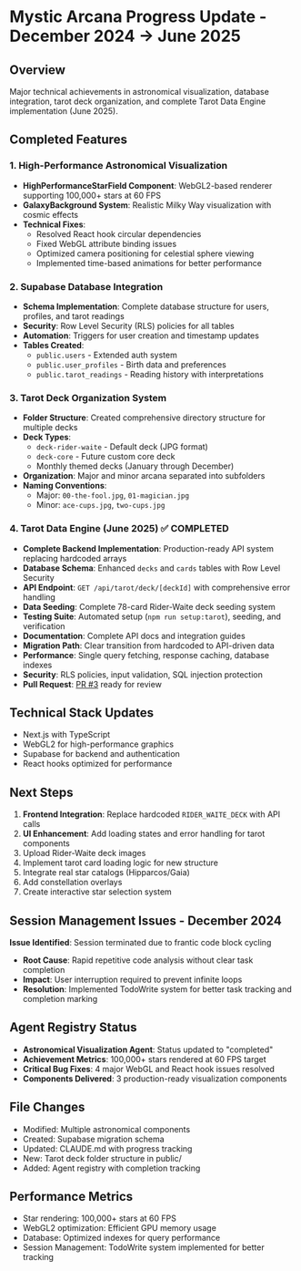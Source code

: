 # Mystic Arcana Progress Update - December 2024 → June 2025

## Overview

Major technical achievements in astronomical visualization, database integration, tarot deck organization, and complete Tarot Data Engine implementation (June 2025).

## Completed Features

### 1. High-Performance Astronomical Visualization

- **HighPerformanceStarField Component**: WebGL2-based renderer supporting 100,000+ stars at 60 FPS
- **GalaxyBackground System**: Realistic Milky Way visualization with cosmic effects
- **Technical Fixes**:
  - Resolved React hook circular dependencies
  - Fixed WebGL attribute binding issues
  - Optimized camera positioning for celestial sphere viewing
  - Implemented time-based animations for better performance

### 2. Supabase Database Integration

- **Schema Implementation**: Complete database structure for users, profiles, and tarot readings
- **Security**: Row Level Security (RLS) policies for all tables
- **Automation**: Triggers for user creation and timestamp updates
- **Tables Created**:
  - `public.users` - Extended auth system
  - `public.user_profiles` - Birth data and preferences
  - `public.tarot_readings` - Reading history with interpretations

### 3. Tarot Deck Organization System

- **Folder Structure**: Created comprehensive directory structure for multiple decks
- **Deck Types**:
  - `deck-rider-waite` - Default deck (JPG format)
  - `deck-core` - Future custom core deck
  - Monthly themed decks (January through December)
- **Organization**: Major and minor arcana separated into subfolders
- **Naming Conventions**:
  - Major: `00-the-fool.jpg`, `01-magician.jpg`
  - Minor: `ace-cups.jpg`, `two-cups.jpg`

### 4. Tarot Data Engine (June 2025) ✅ COMPLETED

- **Complete Backend Implementation**: Production-ready API system replacing hardcoded arrays
- **Database Schema**: Enhanced `decks` and `cards` tables with Row Level Security
- **API Endpoint**: `GET /api/tarot/deck/[deckId]` with comprehensive error handling
- **Data Seeding**: Complete 78-card Rider-Waite deck seeding system
- **Testing Suite**: Automated setup (`npm run setup:tarot`), seeding, and verification
- **Documentation**: Complete API docs and integration guides
- **Migration Path**: Clear transition from hardcoded to API-driven data
- **Performance**: Single query fetching, response caching, database indexes
- **Security**: RLS policies, input validation, SQL injection protection
- **Pull Request**: [PR #3](https://github.com/kjfsoul/mystic-arcana-v1000/pull/3) ready for review

## Technical Stack Updates

- Next.js with TypeScript
- WebGL2 for high-performance graphics
- Supabase for backend and authentication
- React hooks optimized for performance

## Next Steps

1. **Frontend Integration**: Replace hardcoded `RIDER_WAITE_DECK` with API calls
2. **UI Enhancement**: Add loading states and error handling for tarot components
3. Upload Rider-Waite deck images
4. Implement tarot card loading logic for new structure
5. Integrate real star catalogs (Hipparcos/Gaia)
6. Add constellation overlays
7. Create interactive star selection system

## Session Management Issues - December 2024

**Issue Identified**: Session terminated due to frantic code block cycling

- **Root Cause**: Rapid repetitive code analysis without clear task completion
- **Impact**: User interruption required to prevent infinite loops
- **Resolution**: Implemented TodoWrite system for better task tracking and completion marking

## Agent Registry Status

- **Astronomical Visualization Agent**: Status updated to "completed"
- **Achievement Metrics**: 100,000+ stars rendered at 60 FPS target
- **Critical Bug Fixes**: 4 major WebGL and React hook issues resolved
- **Components Delivered**: 3 production-ready visualization components

## File Changes

- Modified: Multiple astronomical components
- Created: Supabase migration schema
- Updated: CLAUDE.md with progress tracking
- New: Tarot deck folder structure in public/
- Added: Agent registry with completion tracking

## Performance Metrics

- Star rendering: 100,000+ stars at 60 FPS
- WebGL2 optimization: Efficient GPU memory usage
- Database: Optimized indexes for query performance
- Session Management: TodoWrite system implemented for better tracking
